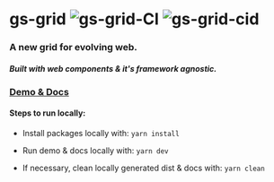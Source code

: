 # gs-grid ![gs-grid-CI](https://github.com/ganesh-vellanki/gs-grid/workflows/gs-grid-CI/badge.svg) ![gs-grid-cid](https://github.com/ganesh-vellanki/gs-grid/workflows/gs-grid-cid/badge.svg)

### __A new grid for evolving web.__
#### _Built with web components & it's framework agnostic._

### [Demo & Docs](https://ganesh-vellanki.github.io/gs-grid/)

#### Steps to run locally: 

* Install packages locally with: `yarn install`

* Run demo & docs locally with: `yarn dev`

* If necessary, clean locally generated dist & docs with: `yarn clean`
 
